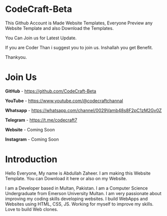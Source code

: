 # CodeCraft-Beta

This Github Account is Made Website Templates, Everyone Preview any Website Template and also Download the Templates.

You Can Join us for Latest Update. 

If you are Coder Than i suggest you to join us. Inshallah you get Benefit.

Thankyou.

# Join Us

**GitHub** - https://github.com/CodeCraft-Beta

**YouTube** - https://www.youtube.com/@codecraftchannal

**Whatsapp** - https://whatsapp.com/channel/0029Vamb48s8F2pC1zM2Gv0Z

**Telegram**  - https://t.me/codecraft7

**Website** - Coming Soon

**Instagram** - Coming Soon

# Introduction

Hello Everyone, My name is Abdullah Zaheer. I am making this Website Template. You can Download it here or also on my Website.

I am a Developer based in Multan, Pakistan. I am a Computer Science Undergraduate from Emerson University Multan. I am very passionate about improving my coding skills developing websites. I build WebApps and Websites using HTML, CSS, JS. Working for myself to improve my skills. Love to build Web clones.

